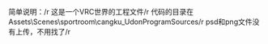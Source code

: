 简单说明：/r
这是一个VRC世界的工程文件/r
代码的目录在Assets\Scenes\sportroom\cangku_UdonProgramSources/r
psd和png文件没有上传，不用找了/r

